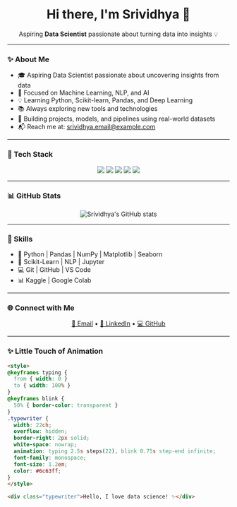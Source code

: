 <h1 align="center">Hi there, I'm Srividhya 👋</h1>

<p align="center">
  Aspiring <strong>Data Scientist</strong> passionate about turning data into insights 💡  
</p>

---

### ✨ About Me

- 🎓 Aspiring Data Scientist passionate about uncovering insights from data  
- 🧠 Focused on Machine Learning, NLP, and AI  
- 💡 Learning Python, Scikit-learn, Pandas, and Deep Learning  
- 📚 Always exploring new tools and technologies  
- 🌱 Building projects, models, and pipelines using real-world datasets  
- 📬 Reach me at: <a href="mailto:srividhya.email@example.com">srividhya.email@example.com</a>

---

### 🚀 Tech Stack

<p align="center">
  <img src="https://img.shields.io/badge/Python-3776AB?style=for-the-badge&logo=python&logoColor=white"/>
  <img src="https://img.shields.io/badge/Scikit--Learn-F7931E?style=for-the-badge&logo=scikit-learn&logoColor=white"/>
  <img src="https://img.shields.io/badge/Pandas-150458?style=for-the-badge&logo=pandas&logoColor=white"/>
  <img src="https://img.shields.io/badge/NumPy-013243?style=for-the-badge&logo=numpy&logoColor=white"/>
  <img src="https://img.shields.io/badge/Kaggle-20BEFF?style=for-the-badge&logo=kaggle&logoColor=white"/>
</p>

---

### 📊 GitHub Stats

<p align="center">
  <img src="https://github-readme-stats.vercel.app/api?username=SrividhyaSM01&show_icons=true&theme=radical&count_private=true" alt="Srividhya's GitHub stats" />
</p>

---

### 🧠 Skills

- 🐍 Python | Pandas | NumPy | Matplotlib | Seaborn  
- 🤖 Scikit-Learn | NLP | Jupyter  
- 💻 Git | GitHub | VS Code  
- 📊 Kaggle | Google Colab  

---

### 🌐 Connect with Me

<p align="center">
  <a href="mailto:srividhya.email@example.com">📧 Email</a> • 
  <a href="https://linkedin.com/in/your-profile">🔗 LinkedIn</a> • 
  <a href="https://github.com/SrividhyaSM01">💻 GitHub</a>
</p>

---

### ✨ Little Touch of Animation

```html
<style>
@keyframes typing {
  from { width: 0 }
  to { width: 100% }
}
@keyframes blink {
  50% { border-color: transparent }
}
.typewriter {
  width: 22ch;
  overflow: hidden;
  border-right: 2px solid;
  white-space: nowrap;
  animation: typing 2.5s steps(22), blink 0.75s step-end infinite;
  font-family: monospace;
  font-size: 1.2em;
  color: #6c63ff;
}
</style>

<div class="typewriter">Hello, I love data science! ✨</div>
